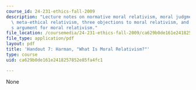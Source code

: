 ```yaml
---
course_id: 24-231-ethics-fall-2009
description: "Lecture notes on normative moral relativism, moral judgment relativism,\
  \ meta-ethical relativism, three objections to moral relativism, and Harman\u2019\
  s argument for moral relativism."
file_location: /coursemedia/24-231-ethics-fall-2009/ca629b0de161e2418257852e85fa4fc1_MIT24_231F09_lec08.pdf
file_type: application/pdf
layout: pdf
title: 'Handout 7: Harman, "What Is Moral Relativism?"'
type: course
uid: ca629b0de161e2418257852e85fa4fc1

---
```

None
